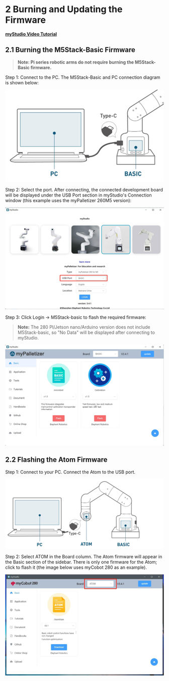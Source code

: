 # 2 Burning and Updating the Firmware

**[myStudio Video Tutorial](https://www.bilibili.com/video/BV1Qr4y1N7B5/)**

## 2.1 Burning the M5Stack-Basic Firmware

> **Note: Pi series robotic arms do not require burning the M5Stack-Basic firmware.**

Step 1: Connect to the PC. The M5Stack-Basic and PC connection diagram is shown below:

![TOOL](../../resources/7-BasicFunctionApplication/7.1/7.1-6.png)

Step 2: Select the port. After connecting, the connected development board will be displayed under the USB Port section in myStudio's Connection window (this example uses the myPalletizer 260M5 version):

![TOOL](../../resources/7-BasicFunctionApplication/7.1/7.1-7.png)

Step 3: Click Login -> M5Stack-basic to flash the required firmware:

> **Note:** The 280 PI/Jetson nano/Arduino version does not include M5Stack-basic, so "No Data" will be displayed after connecting to myStudio.

![TOOL](../../resources/7-BasicFunctionApplication/7.1/7.1-8.png)


## 2.2 Flashing the Atom Firmware

Step 1: Connect to your PC. Connect the Atom to the USB port.

![TOOL](../../resources/7-BasicFunctionApplication/7.1/7.1-9.png)

Step 2: Select ATOM in the Board column. The Atom firmware will appear in the Basic section of the sidebar. There is only one firmware for the Atom; click to flash it (the image below uses myCobot 280 as an example).

![TOOL](../../resources/7-BasicFunctionApplication/7.1/7.1-10.png)
